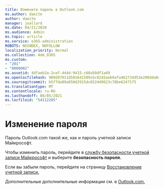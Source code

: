 ```yaml
---
title: Измените пароль в Outlook.com
ms.author: daeite
author: daeite
manager: joallard
ms.date: 04/21/2020
ms.audience: Admin
ms.topic: article
ms.service: o365-administration
ROBOTS: NOINDEX, NOFOLLOW
localization_priority: Normal
ms.collection: Adm_O365
ms.custom:
- "201"
- "8000002"
ms.assetid: 4dfaeb2a-2cef-444d-9415-c68a50df1a49
ms.openlocfilehash: 909d97011d581641589cbc8245aeb9afa462734d53e208dda84657cd306d6fb2
ms.sourcegitcommit: b5f7da89a650d2915dc652449623c78be6247175
ms.translationtype: MT
ms.contentlocale: ru-RU
ms.lasthandoff: 08/05/2021
ms.locfileid: "54112205"
---
```

# <a name="change-your-password"></a>Изменение пароля

Пароль Outlook.com такой же, как и пароль учетной записи Майкрософт.
  
Чтобы изменить пароль, перейдите в [службу безопасности учетной записи Майкрософт](https://go.microsoft.com/fwlink/p/?linkid=842325&amp;clcid=0x409) и выберите **безопасность пароля.**
  
Если вы забыли пароль, перейдите на страницу [Восстановление учетной записи.](https://go.microsoft.com/fwlink/p/?linkid=841909)
  
Дополнительные дополнительные информации см. в [Outlook.com.](https://support.office.com/article/2138d690-811c-4545-b2f3-e4dbe80c9735?wt.mc_id=Office_Outlook_com_Alchemy)
